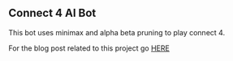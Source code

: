 ## Connect 4 AI Bot

This bot uses minimax and alpha beta pruning to play connect 4.

For the blog post related to this project go [HERE](https://github.com/alexroan/blog/blob/master/2016-05-25.olympaics.md)

